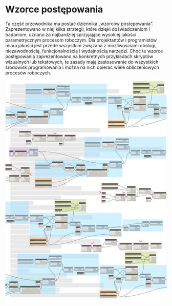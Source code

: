 

# Wzorce postępowania

Ta część przewodnika ma postać dziennika „wzorców postępowania”. Zaprezentowano w niej kilka strategii, które dzięki doświadczeniom i badaniom, uznano za najbardziej sprzyjające wysokiej jakości parametrycznym procesom roboczym. Dla projektantów i programistów miara jakości jest przede wszystkim związana z możliwościami obsługi, niezawodnością, funkcjonalnością i wydajnością narzędzi. Choć te wzorce postępowania zaprezentowano na konkretnych przykładach skryptów wizualnych lub tekstowych, te zasady mają zastosowanie do wszystkich środowisk programowania i można na nich opierać wiele obliczeniowych procesów roboczych.

![](images/13-1/best-practices-cover.jpg)

